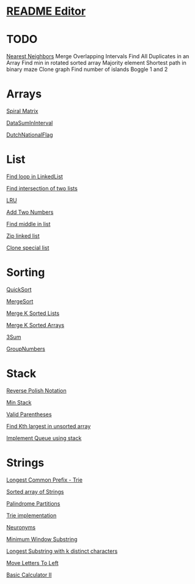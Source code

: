# [README Editor](https://stackedit.io/app#)

# TODO
[Nearest Neighbors](https://www.geeksforgeeks.org/closest-pair-of-points-onlogn-implementation/)
Merge Overlapping Intervals
Find All Duplicates in an Array
Find min in rotated sorted array
Majority element
Shortest path in binary maze
Clone graph
Find number of islands
Boggle 1 and 2


# Arrays
[Spiral Matrix](https://github.com/leoriazuddin/ds-and-algo/blob/master/src/main/java/arrays/SpiralMatrix.java)

[DataSumInInterval](https://github.com/leoriazuddin/ds-and-algo/blob/master/src/main/java/arrays/DataSumInInterval.java)

[DutchNationalFlag](https://github.com/leoriazuddin/ds-and-algo/blob/master/src/main/java/arrays/DutchNationalFlag.java)

# List
[Find loop in LinkedList](https://github.com/leoriazuddin/ds-and-algo/blob/master/src/main/java/lists/DetectAndRemoveLoop.java)

[Find intersection of two lists](https://github.com/leoriazuddin/ds-and-algo/blob/master/src/main/java/lists/ListIntersectionNode.java)

[LRU](https://github.com/leoriazuddin/ds-and-algo/blob/master/src/main/java/lists/LRU.java)

[Add Two Numbers](https://github.com/leoriazuddin/ds-and-algo/blob/master/src/main/java/lists/AddTwoNumbers.java)

[Find middle in list](https://github.com/leoriazuddin/ds-and-algo/blob/master/src/main/java/lists/FindTheMiddle.java)

[Zip linked list](https://github.com/leoriazuddin/ds-and-algo/blob/master/src/main/java/lists/Zip.java)

[Clone special list](https://github.com/leoriazuddin/ds-and-algo/blob/master/src/main/java/lists/CloneSpecialList.java)

# Sorting
[QuickSort](https://github.com/leoriazuddin/ds-and-algo/blob/master/src/main/java/sorting/QuickSort.java)

[MergeSort](https://github.com/leoriazuddin/ds-and-algo/blob/master/src/main/java/sorting/MergeSort.java)

[Merge K Sorted Lists](https://github.com/leoriazuddin/ds-and-algo/blob/master/src/main/java/sorting/MergeKSortedLists.java)

[Merge K Sorted Arrays](https://github.com/leoriazuddin/ds-and-algo/blob/master/src/main/java/sorting/MergeKSortedArrays.java)

[3Sum](https://github.com/leoriazuddin/ds-and-algo/blob/master/src/main/java/sorting/ThreeSum.java)

[GroupNumbers](https://github.com/leoriazuddin/ds-and-algo/blob/master/src/main/java/sorting/GroupNumbers.java)

# Stack
[Reverse Polish Notation](https://github.com/leoriazuddin/ds-and-algo/blob/master/src/main/java/stack/ReversePolishNotation.java)

[Min Stack](https://github.com/leoriazuddin/ds-and-algo/blob/master/src/main/java/stack/MinStack.java)

[Valid Parentheses](https://github.com/leoriazuddin/ds-and-algo/blob/master/src/main/java/stack/ValidParentheses.java)

[Find Kth largest in unsorted array](https://github.com/leoriazuddin/ds-and-algo/blob/master/src/main/java/stack/KthLargest.java)

[Implement Queue using stack](https://github.com/leoriazuddin/ds-and-algo/blob/master/src/main/java/stack/QueueStack.java)

# Strings
[Longest Common Prefix - Trie](https://github.com/leoriazuddin/ds-and-algo/blob/master/src/main/java/strings/LongestCommonPrefixTrie.java)

[Sorted array of Strings](https://github.com/leoriazuddin/ds-and-algo/blob/master/src/main/java/strings/SearchSortedArrayOfStrings.java)

[Palindrome Partitions](https://github.com/leoriazuddin/ds-and-algo/blob/master/src/main/java/strings/PalindromePartitioning.java)

[Trie implementation](https://github.com/leoriazuddin/ds-and-algo/blob/master/src/main/java/strings/Trie.java)

[Neuronyms](https://github.com/leoriazuddin/ds-and-algo/blob/master/src/main/java/strings/Neuronyms.java)

[Minimum Window Substring](https://github.com/leoriazuddin/ds-and-algo/blob/master/src/main/java/strings/MinimumWindowSubstring.java)

[Longest Substring with k distinct characters](https://github.com/leoriazuddin/ds-and-algo/blob/master/src/main/java/strings/LongestSubstringWithKDistinctCharacters.java)

[Move Letters To Left](https://github.com/leoriazuddin/ds-and-algo/blob/master/src/main/java/strings/MoveLettersToLeft.java)

[Basic Calculator II](https://github.com/leoriazuddin/ds-and-algo/blob/master/src/main/java/strings/BasicCalculator.java)
